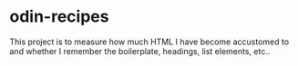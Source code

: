 # odin-recipes
This project is to measure how much HTML I have become accustomed to and whether I remember the boilerplate, headings, list elements, etc..
